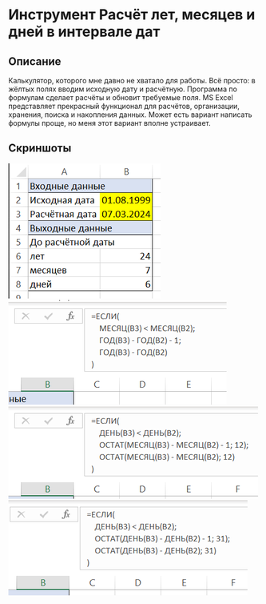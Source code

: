 # Инструмент Расчёт лет, месяцев и дней в интервале дат

## Описание
Калькулятор, которого мне давно не хватало для работы.
Всё просто: в жёлтых полях вводим исходную дату и расчётную.
Программа по формулам сделает расчёты и обновит требуемые поля.
MS Excel представляет прекрасный функционал для расчётов, организации, хранения, поиска и накопления данных.
Может есть вариант написать формулы проще, но меня этот вариант вполне устраивает.


## Скриншоты
![Общий вид таблицы](images/scr1.png)
![Формула расчёта лет](images/scr2.png)
![Формула расчёта месяцев](images/scr3.png)
![Формула расчёта дней](images/scr4.png)
